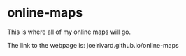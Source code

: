 # online-maps
This is where all of my online maps will go.

The link to the webpage is: joelrivard.github.io/online-maps
